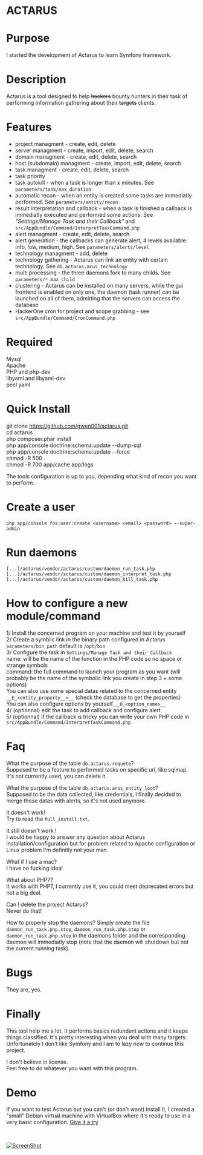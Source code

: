ACTARUS
===================

Purpose
==============
I started the development of Actarus to learn Symfony framework.

Description
==============
Actarus is a tool designed to help ~~hackers~~ bounty hunters in their task of performing information gathering about their ~~targets~~ clients.

Features
==============
* project managment - create, edit, delete  
* server managment - create, import, edit, delete, search  
* domain managment - create, edit, delete, search  
* host (subdomain) managment - create, import, edit, delete, search  
* task managment - create, edit, delete, search  
* task priority 
* task autokill - when a task is longer than x minutes. See `parameters/task/max_duration`
* automatic recon - when an entity is created some tasks are immediatly performed. See `parameters/entity/recon`
* result interpretation and callback - when a task is finished a callback is immediatly executed and performed some actions. See _"Settings/Manage Task and their Callback"_ and `src/AppBundle/Command/InterpretTaskCommand.php`
* alert managment - create, edit, delete, search
* alert generation - the callbacks can generate alert, 4 levels available: info, low, medium, high. See `parameters/alerts/level`
* technology managment - add, delete
* technology gathering - Actarus can link an entity with certain technology. See `db.actarus.arus_technology`
* multi processing - the three daemons fork to many childs. See `parameters/*_max_child`
* clustering - Actarus can be installed on many servers, while the gui frontend is enabled on only one, the daemon (task runner) can be launched on all of them, admitting that the servers can access the database
* HackerOne cron for project and scope grabbing - see `src/AppBundle/Command/CronCommand.php`

Required
==============
Mysql  
Apache  
PHP and php-dev  
libyaml and libyaml-dev  
pecl yaml  

Quick Install
==============
git clone https://github.com/gwen001/actarus.git  
cd actarus  
php composer.phar install  
php app/console doctrine:schema:update --dump-sql  
php app/console doctrine:schema:update --force  
chmod -R 500 .  
chmod -R 700 app/cache app/logs  

The tools configuration is up to you, depending what kind of recon you want to perform.

Create a user
==============
`php app/console fos:user:create <username> <email> <password> --super-admin`

Run daemons
==============
`[...]/actarus/vendor/actarus/custom/daemon_run_task.php`
`[...]/actarus/vendor/actarus/custom/daemon_interpret_task.php`
`[...]/actarus/vendor/actarus/custom/daemon_kill_task.php`

How to configure a new module/command
==============
1/ Install the concerned program on your machine and test it by yourself  
2/ Create a symblic link in the binary path configured in Actarus `parameters/bin_path` default is `/opt/bin`  
3/ Configure the task in `Settings/Manage Task and their Callback`  
name: will be the name of the function in the PHP code so no space or strange symbols  
command: the full command to launch your program as you want (will probably be the name of the symbolic link you create in step 3 + some options)  
You can also use some special datas related to the concerned entity `__E_<entity_property__>__` (check the database to get the properties)  
You can also configure options by yourself `__O_<option_name>__`  
4/ (optionnal) edit the task to add callback and configure alert  
5/ (optionnal) if the callback is tricky you can write your own PHP code in `src/AppBundle/Command/InterpretTaskCommand.php`  

Faq
==============
What the purpose of the table `db.actarus.requete`?  
Supposed to be a feature to performed tasks on specific url, like sqlmap. It's not currently used, you can delete it.  

What the purpose of the table `db.actarus.arus_entity_loot`?  
Supposed to be the data collected, like credentials, I finally decided to merge those datas with alerts, so it's not used anymore.  

It doesn't work!  
Try to read the `full_install.txt`.  

It still doesn't work !  
I would be happy to answer any question about Actarus installation/configuration but for problem related to Apache configuration or Linux problem I'm definitly not your man.

What if I use a mac?  
I have no fucking idea!  

What about PHP7?  
It works with PHP7, I currently use it, you could meet deprecated errors but not a big deal.  

Can I delete the project Actarus?  
Never do that!

How to properly stop the daemons?
Simply create the file `daemon_run_task.php.stop`, `daemon_run_task.php.stop` or `daemon_run_task.php.stop` in the daemons folder and the corresponding daemon will immediatly stop
(note that the daemon will shutdown but not the current running task).

Bugs
==============
They are, yes.

Finally
==============
This tool help me a lot. It performs basics redundant actions and it keeps things classified. 
It's pretty interesting when you deal with many targets.
Unfortunately I don't like Symfony and I am to lazy now to continue this project.  

I don't believe in license.  
Feel free to do whatever you want with this program.  

Demo
==============
If you want to test Actarus but you can't (or don't want) install it, I created a "small" Debian virtual machine with VirtualBox where it's ready to use in a very basic configuration.
[Give it a try](http://10degres.net/assets/actarus.ova)

<br>

[![ScreenShot](http://10degres.net/images/actarus_video_preview.jpg)](https://www.youtube.com/watch?v=_u1-L0YjI7g)